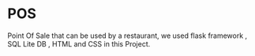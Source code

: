 # POS
Point Of Sale  that can be used by a restaurant, we used flask framework , SQL Lite DB , HTML  and CSS in this Project.
